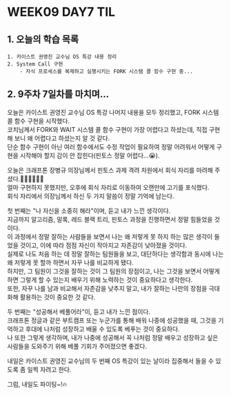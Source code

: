 # WEEK09 DAY7 TIL

## 1. 오늘의 학습 목록
```
1. 카이스트 권영진 교수님 OS 특강 내용 정리
2. System Call 구현
    - 자식 프로세스를 복제하고 실행시키는 FORK 시스템 콜 함수 구현 중...
```

## 2. 9주차 7일차를 마치며...
오늘은 카이스트 권영진 교수님 OS 특강 나머지 내용을 모두 정리했고, FORK 시스템 콜 함수 구현을 시작했다.  
코치님께서 FORK와 WAIT 시스템 콜 함수 구현이 가장 어렵다고 하셨는데, 직접 구현해 보니 왜 어렵다고 하셨는지 알 것 같다.  
단순 함수 구현이 아닌 여러 함수에서도 수정 작업이 필요하여 정말 어려워서 어떻게 구현을 시작해야 할지 감이 안 잡힌다(핀토스 정말 어렵다...😭).

오늘은 크래프톤 장병규 의장님께서 핀토스 과제 격려 차원에서 회식 자리를 마려해 주셨다.👏🏻👏🏻👏🏻  
얼마 구현하지 못했지만, 오후에 회식 자리로 이동하여 오랜만에 고기를 포식했다.  
회식 자리에서 의장님께서 하신 두 가지 말씀이 정말 기억에 남는다.  

첫 번째는 "나 자신을 소중히 해라"이며, 듣고 내가 느낀 생각이다.  
지금까지 알고리즘, 말록, 레드 블랙 트리, 핀토스 과정을 진행하면서 정말 힘들었을 것이다.  
이 과정에서 정말 잘하는 사람들을 보면서 나는 왜 저렇게 못 하지 하는 많은 생각이 들었을 것이고, 이에 따라 점점 자신이 작아지고 자존감이 낮아졌을 것이다.  
실제로 나도 처음 하는 데 정말 잘하는 팀원들을 보고, 대단하다는 생각함과 동시에 나는 왜 저렇게 못 할까 하면서 자꾸 나를 비교하게 됐다.  
하지만, 그 팀원이 그것을 잘하는 것이 그 팀원의 장점이고, 나는 그것을 보면서 어떻게 하면 그렇게 할 수 있는지 배우기 위해 노력하는 것이 중요하다고 생각한다.  
또한, 자꾸 나를 남과 비교해서 자존감을 낮추지 말고, 내가 잘하는 나만의 장점을 극대화해 활용하는 것이 중요한 것 같다.

두 번째는 "성공해서 베풀어라"이, 듣고 내가 느낀 점이다.  
크래프톤 정글과 같은 부트캠프 또는 누군가를 통해 배워 나중에 성공했을 때, 그것을 기억하고 후대에 나처럼 성장하고 배울 수 있도록 베푸는 것이 중요하다.  
나 또한 그렇게 생각하며, 내가 나중에 성공해서 꼭 나처럼 정말 배우고 성장하고 싶은 사람들을 도와주기 위해 베풀 기회가 주어졌으면 좋겠다.

내일은 카이스트 권영진 교수님의 두 번째 OS 특강이 있는 날이라 집중해서 들을 수 있도록 좀 일찍 자려고 한다.

그럼, 내일도 파이팅~!🔥